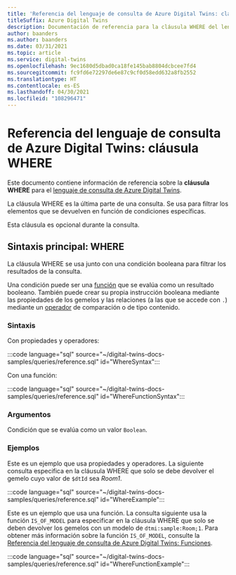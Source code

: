 ```yaml
---
title: 'Referencia del lenguaje de consulta de Azure Digital Twins: cláusulas WHERE'
titleSuffix: Azure Digital Twins
description: Documentación de referencia para la cláusula WHERE del lenguaje de consulta de Azure Digital Twins
author: baanders
ms.author: baanders
ms.date: 03/31/2021
ms.topic: article
ms.service: digital-twins
ms.openlocfilehash: 9ec1680d5dbad0ca18fe145bab8804dcbcee7fd4
ms.sourcegitcommit: fc9fd6e72297de6e87c9cf0d58edd632a8fb2552
ms.translationtype: HT
ms.contentlocale: es-ES
ms.lasthandoff: 04/30/2021
ms.locfileid: "108296471"
---
```

# <a name="azure-digital-twins-query-language-reference-where-clause"></a>Referencia del lenguaje de consulta de Azure Digital Twins: cláusula WHERE

Este documento contiene información de referencia sobre la **cláusula WHERE** para el [lenguaje de consulta de Azure Digital Twins](concepts-query-language.md).

La cláusula WHERE es la última parte de una consulta. Se usa para filtrar los elementos que se devuelven en función de condiciones específicas.

Esta cláusula es opcional durante la consulta.

## <a name="core-syntax-where"></a>Sintaxis principal: WHERE

La cláusula WHERE se usa junto con una condición booleana para filtrar los resultados de la consulta. 

Una condición puede ser una [función](reference-query-functions.md) que se evalúa como un resultado booleano. También puede crear su propia instrucción booleana mediante las propiedades de los gemelos y las relaciones (a las que se accede con `.`) mediante un [operador](reference-query-operators.md) de comparación o de tipo contenido.

### <a name="syntax"></a>Sintaxis

Con propiedades y operadores:

:::code language="sql" source="~/digital-twins-docs-samples/queries/reference.sql" id="WhereSyntax":::

Con una función:

:::code language="sql" source="~/digital-twins-docs-samples/queries/reference.sql" id="WhereFunctionSyntax":::

### <a name="arguments"></a>Argumentos

Condición que se evalúa como un valor `Boolean`.

### <a name="examples"></a>Ejemplos

Este es un ejemplo que usa propiedades y operadores. La siguiente consulta especifica en la cláusula WHERE que solo se debe devolver el gemelo cuyo valor de `$dtId` sea *Room1*.

:::code language="sql" source="~/digital-twins-docs-samples/queries/reference.sql" id="WhereExample":::

Este es un ejemplo que usa una función. La consulta siguiente usa la función `IS_OF_MODEL` para especificar en la cláusula WHERE que solo se deben devolver los gemelos con un modelo de `dtmi:sample:Room;1`. Para obtener más información sobre la función `IS_OF_MODEL`, consulte la [Referencia del lenguaje de consulta de Azure Digital Twins: Funciones](reference-query-functions.md#is_of_model).

:::code language="sql" source="~/digital-twins-docs-samples/queries/reference.sql" id="WhereFunctionExample":::